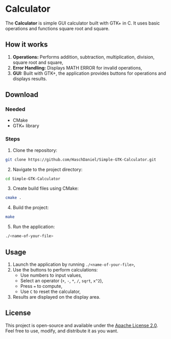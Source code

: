 # Calculator

The **Calculator** is simple GUI calculator built with GTK+ in C. It uses basic operations and functions square root and square.

## How it works

1. **Operations:** Performs addition, subtraction, multiplication, division, square root and square,
3. **Error Handling:** Displays MATH ERROR for invalid operations,
4. **GUI:** Built with GTK+, the application provides buttons for operations and displays results.

## Download

### Needed

- CMake
- GTK+ library

### Steps

1. Clone the repository:
```bash
git clone https://github.com/HaschDaniel/Simple-GTK-Calculator.git
```

2. Navigate to the project directory:
```bash
cd Simple-GTK-Calculator
```

3. Create build files using CMake:
```bash
cmake .
```

4. Build the project:
```bash
make
```

5. Run the application:
```bash
./<name-of-your-file>
```

## Usage

1. Launch the application by running `./<name-of-your-file>`,
2. Use the buttons to perform calculations:
    - Use numbers to input values,
    - Select an operator (`+`, `-`, `*`, `/`, `sqrt`, `x^2`),
    - Press `=` to compute,
    - Use `C` to reset the calculator,
3. Results are displayed on the display area.

## License

This project is open-source and available under the [Apache License 2.0](LICENSE). Feel free to use, modify, and distribute it as you want.
